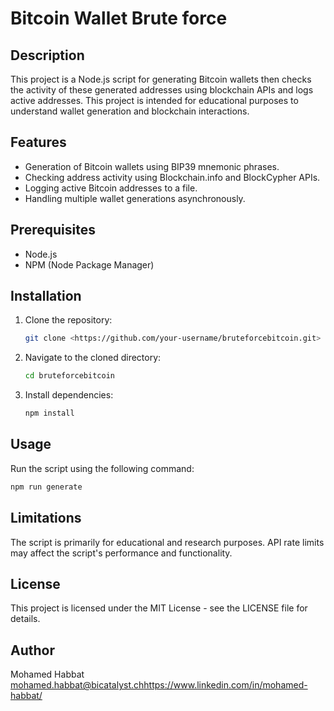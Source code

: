 # Bitcoin Wallet Brute force

## Description

This project is a Node.js script for generating Bitcoin wallets then checks the activity of these generated addresses using blockchain APIs and logs active addresses. This project is intended for educational purposes to understand wallet generation and blockchain interactions.

## Features

- Generation of Bitcoin wallets using BIP39 mnemonic phrases.
- Checking address activity using Blockchain.info and BlockCypher APIs.
- Logging active Bitcoin addresses to a file.
- Handling multiple wallet generations asynchronously.

## Prerequisites

- Node.js
- NPM (Node Package Manager)

## Installation

1. Clone the repository:

    ```bash
    git clone <https://github.com/your-username/bruteforcebitcoin.git>
    ```

2. Navigate to the cloned directory:

    ```bash
    cd bruteforcebitcoin
    ```

3. Install dependencies:

    ```bash
    npm install
    ```

## Usage

Run the script using the following command:

```bash
npm run generate
```

## Limitations

The script is primarily for educational and research purposes.
API rate limits may affect the script's performance and functionality.

## License

This project is licensed under the MIT License - see the LICENSE file for details.

## Author

Mohamed Habbat [<mohamed.habbat@bicatalyst.ch>](https://www.linkedin.com/in/mohamed-habbat/)https://www.linkedin.com/in/mohamed-habbat/
